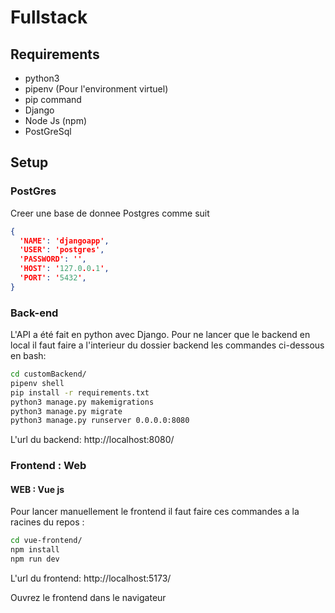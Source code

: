# Fullstack

## Requirements

- python3
- pipenv (Pour l'environment virtuel)
- pip command
- Django
- Node Js (npm)
- PostGreSql

## Setup

### PostGres

Creer une base de donnee Postgres comme suit

```json
{
  'NAME': 'djangoapp', 
  'USER': 'postgres',
  'PASSWORD': '',
  'HOST': '127.0.0.1', 
  'PORT': '5432',
}
```

### Back-end


L'API a été fait en python avec Django. 
Pour ne lancer que le backend en local il faut faire a l'interieur du dossier backend les commandes ci-dessous en bash:
```bash
cd customBackend/
pipenv shell
pip install -r requirements.txt
python3 manage.py makemigrations
python3 manage.py migrate
python3 manage.py runserver 0.0.0.0:8080
```
L'url du backend: http://localhost:8080/

### Frontend : Web

#### WEB : Vue js

Pour lancer manuellement le frontend il faut faire ces commandes a la racines du repos :

```bash
cd vue-frontend/
npm install
npm run dev
```

L'url du frontend: http://localhost:5173/

Ouvrez le frontend dans le navigateur
